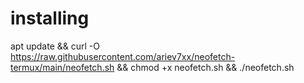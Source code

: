 # installing
apt update && curl -O https://raw.githubusercontent.com/ariev7xx/neofetch-termux/main/neofetch.sh && chmod +x neofetch.sh && ./neofetch.sh

